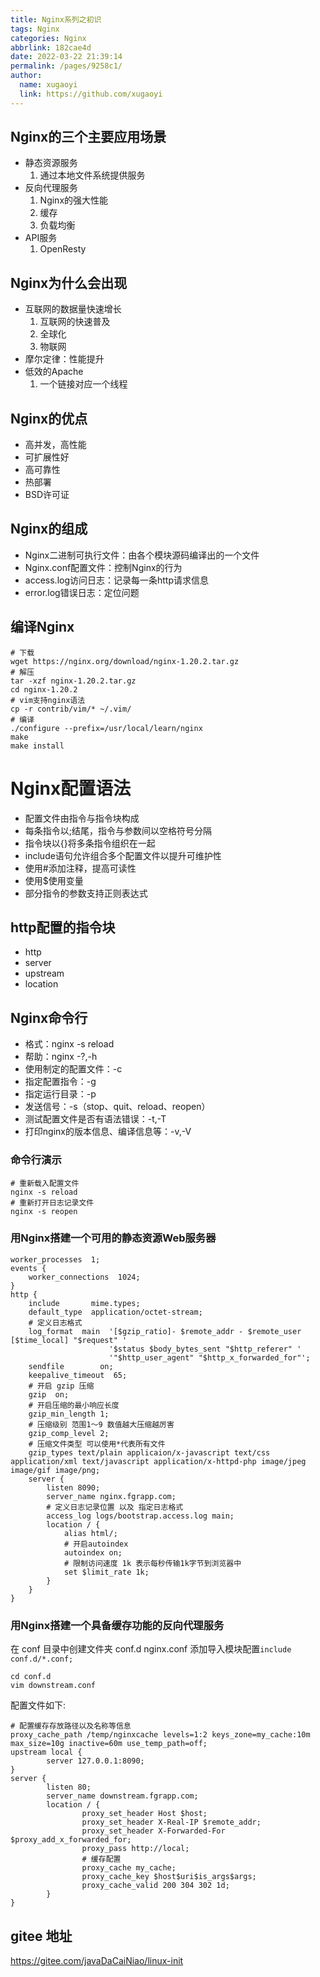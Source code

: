 ```yaml
---
title: Nginx系列之初识
tags: Nginx
categories: Nginx
abbrlink: 182cae4d
date: 2022-03-22 21:39:14
permalink: /pages/9258c1/
author: 
  name: xugaoyi
  link: https://github.com/xugaoyi
---
```

## Nginx的三个主要应用场景
-  静态资源服务
    1.  通过本地文件系统提供服务
-  反向代理服务
    1.  Nginx的强大性能
    2.  缓存
    3.  负载均衡
-  API服务
    1.    OpenResty
## Nginx为什么会出现
-  互联网的数据量快速增长
    1.  互联网的快速普及
    2.  全球化
    3.  物联网
-  摩尔定律：性能提升
-  低效的Apache
    1.  一个链接对应一个线程
## Nginx的优点
-    高并发，高性能
-    可扩展性好
-    高可靠性
-    热部署
-    BSD许可证
## Nginx的组成
-    Nginx二进制可执行文件：由各个模块源码编译出的一个文件
-    Nginx.conf配置文件：控制Nginx的行为
-    access.log访问日志：记录每一条http请求信息
-    error.log错误日志：定位问题
## 编译Nginx
```shell
# 下载
wget https://nginx.org/download/nginx-1.20.2.tar.gz
# 解压
tar -xzf nginx-1.20.2.tar.gz
cd nginx-1.20.2
# vim支持nginx语法
cp -r contrib/vim/* ~/.vim/
# 编译
./configure --prefix=/usr/local/learn/nginx
make
make install
```
# Nginx配置语法
-    配置文件由指令与指令块构成
-    每条指令以;结尾，指令与参数间以空格符号分隔
-    指令块以{}将多条指令组织在一起
-    include语句允许组合多个配置文件以提升可维护性
-    使用#添加注释，提高可读性
-    使用$使用变量
-    部分指令的参数支持正则表达式
## http配置的指令块
- http
- server
- upstream
- location
## Nginx命令行
- 格式：nginx -s reload
- 帮助：nginx -?,-h
- 使用制定的配置文件：-c
- 指定配置指令：-g
- 指定运行目录：-p
- 发送信号：-s（stop、quit、reload、reopen）
- 测试配置文件是否有语法错误：-t,-T
- 打印nginx的版本信息、编译信息等：-v,-V
### 命令行演示
```shell
# 重新载入配置文件
nginx -s reload
# 重新打开日志记录文件
nginx -s reopen
```
### 用Nginx搭建一个可用的静态资源Web服务器
```nginx
worker_processes  1;
events {
    worker_connections  1024;
}
http {
    include       mime.types;
    default_type  application/octet-stream;
    # 定义日志格式
    log_format  main  '[$gzip_ratio]- $remote_addr - $remote_user [$time_local] "$request" '
                      '$status $body_bytes_sent "$http_referer" '
                      '"$http_user_agent" "$http_x_forwarded_for"';
    sendfile        on;
    keepalive_timeout  65;
    # 开启 gzip 压缩
    gzip  on;
    # 开启压缩的最小响应长度
    gzip_min_length 1;
    # 压缩级别 范围1～9 数值越大压缩越厉害
    gzip_comp_level 2;
    # 压缩文件类型 可以使用*代表所有文件
    gzip_types text/plain applicaion/x-javascript text/css application/xml text/javascript application/x-httpd-php image/jpeg image/gif image/png;
    server {
        listen 8090;
        server_name nginx.fgrapp.com;
        # 定义日志记录位置 以及 指定日志格式
        access_log logs/bootstrap.access.log main;
        location / {
            alias html/;
            # 开启autoindex
            autoindex on;
            # 限制访问速度 1k 表示每秒传输1k字节到浏览器中
            set $limit_rate 1k;
        }
    }
}
```
### 用Nginx搭建一个具备缓存功能的反向代理服务
在 conf 目录中创建文件夹 conf.d
nginx.conf 添加导入模块配置`include       conf.d/*.conf;`
```shell
cd conf.d
vim downstream.conf
```
配置文件如下:
```nginx
# 配置缓存存放路径以及名称等信息
proxy_cache_path /temp/nginxcache levels=1:2 keys_zone=my_cache:10m max_size=10g inactive=60m use_temp_path=off;
upstream local {
        server 127.0.0.1:8090;
}
server {
        listen 80;
        server_name downstream.fgrapp.com;
        location / {
                proxy_set_header Host $host;
                proxy_set_header X-Real-IP $remote_addr;
                proxy_set_header X-Forwarded-For $proxy_add_x_forwarded_for;
                proxy_pass http://local;
                # 缓存配置
                proxy_cache my_cache;
                proxy_cache_key $host$uri$is_args$args;
                proxy_cache_valid 200 304 302 1d;
        }
}
```
## gitee 地址
https://gitee.com/javaDaCaiNiao/linux-init
